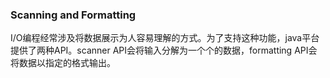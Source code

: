 ### Scanning and Formatting

I/O编程经常涉及将数据展示为人容易理解的方式。为了支持这种功能，java平台提供了两种API。scanner API会将输入分解为一个个的数据，formatting API会将数据以指定的格式输出。